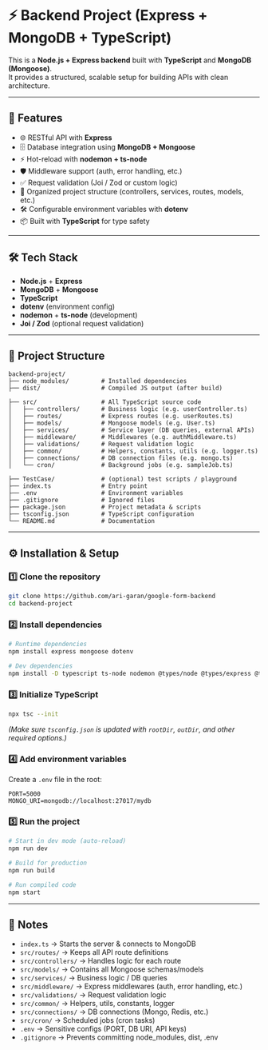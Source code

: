 # ⚡ Backend Project (Express + MongoDB + TypeScript)

This is a **Node.js + Express backend** built with **TypeScript** and **MongoDB (Mongoose)**.  
It provides a structured, scalable setup for building APIs with clean architecture.

---

## 🚀 Features

- 🌐 RESTful API with **Express**  
- 🗄️ Database integration using **MongoDB + Mongoose**  
- ⚡ Hot-reload with **nodemon + ts-node**  
- 🛡️ Middleware support (auth, error handling, etc.)  
- ✅ Request validation (Joi / Zod or custom logic)  
- 📂 Organized project structure (controllers, services, routes, models, etc.)  
- 🛠️ Configurable environment variables with **dotenv**  
- 📦 Built with **TypeScript** for type safety  

---

## 🛠️ Tech Stack

- **Node.js** + **Express**  
- **MongoDB** + **Mongoose**  
- **TypeScript**  
- **dotenv** (environment config)  
- **nodemon** + **ts-node** (development)  
- **Joi / Zod** (optional request validation)  

---

## 📂 Project Structure

```
backend-project/
├── node_modules/         # Installed dependencies
├── dist/                 # Compiled JS output (after build)

├── src/                  # All TypeScript source code
│   ├── controllers/      # Business logic (e.g. userController.ts)
│   ├── routes/           # Express routes (e.g. userRoutes.ts)
│   ├── models/           # Mongoose models (e.g. User.ts)
│   ├── services/         # Service layer (DB queries, external APIs)
│   ├── middleware/       # Middlewares (e.g. authMiddleware.ts)
│   ├── validations/      # Request validation logic
│   ├── common/           # Helpers, constants, utils (e.g. logger.ts)
│   ├── connections/      # DB connection files (e.g. mongo.ts)
│   └── cron/             # Background jobs (e.g. sampleJob.ts)

├── TestCase/             # (optional) test scripts / playground
├── index.ts              # Entry point
├── .env                  # Environment variables
├── .gitignore            # Ignored files
├── package.json          # Project metadata & scripts
├── tsconfig.json         # TypeScript configuration
└── README.md             # Documentation
```

---

## ⚙️ Installation & Setup

### 1️⃣ Clone the repository
```bash
git clone https://github.com/ari-garan/google-form-backend
cd backend-project
```

### 2️⃣ Install dependencies
```bash
# Runtime dependencies
npm install express mongoose dotenv

# Dev dependencies
npm install -D typescript ts-node nodemon @types/node @types/express @types/mongoose
```

### 3️⃣ Initialize TypeScript
```bash
npx tsc --init
```

*(Make sure `tsconfig.json` is updated with `rootDir`, `outDir`, and other required options.)*

### 4️⃣ Add environment variables
Create a `.env` file in the root:
```env
PORT=5000
MONGO_URI=mongodb://localhost:27017/mydb
```

### 5️⃣ Run the project
```bash
# Start in dev mode (auto-reload)
npm run dev

# Build for production
npm run build

# Run compiled code
npm start
```

---

## 📌 Notes

- `index.ts` → Starts the server & connects to MongoDB  
- `src/routes/` → Keeps all API route definitions  
- `src/controllers/` → Handles logic for each route  
- `src/models/` → Contains all Mongoose schemas/models  
- `src/services/` → Business logic / DB queries  
- `src/middleware/` → Express middlewares (auth, error handling, etc.)  
- `src/validations/` → Request validation logic  
- `src/common/` → Helpers, utils, constants, logger  
- `src/connections/` → DB connections (Mongo, Redis, etc.)  
- `src/cron/` → Scheduled jobs (cron tasks)  
- `.env` → Sensitive configs (PORT, DB URI, API keys)  
- `.gitignore` → Prevents committing node_modules, dist, .env  